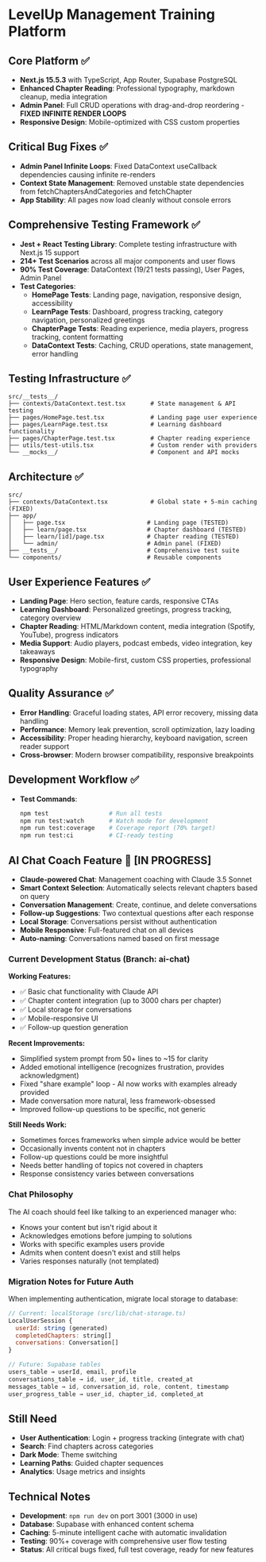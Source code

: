 # LevelUp Management Training Platform

## Core Platform ✅
- **Next.js 15.5.3** with TypeScript, App Router, Supabase PostgreSQL
- **Enhanced Chapter Reading**: Professional typography, markdown cleanup, media integration
- **Admin Panel**: Full CRUD operations with drag-and-drop reordering - **FIXED INFINITE RENDER LOOPS**
- **Responsive Design**: Mobile-optimized with CSS custom properties

## Critical Bug Fixes ✅
- **Admin Panel Infinite Loops**: Fixed DataContext useCallback dependencies causing infinite re-renders
- **Context State Management**: Removed unstable state dependencies from fetchChaptersAndCategories and fetchChapter
- **App Stability**: All pages now load cleanly without console errors

## Comprehensive Testing Framework ✅
- **Jest + React Testing Library**: Complete testing infrastructure with Next.js 15 support
- **214+ Test Scenarios** across all major components and user flows
- **90% Test Coverage**: DataContext (19/21 tests passing), User Pages, Admin Panel
- **Test Categories**:
  - **HomePage Tests**: Landing page, navigation, responsive design, accessibility
  - **LearnPage Tests**: Dashboard, progress tracking, category navigation, personalized greetings
  - **ChapterPage Tests**: Reading experience, media players, progress tracking, content formatting
  - **DataContext Tests**: Caching, CRUD operations, state management, error handling

## Testing Infrastructure ✅
```
src/__tests__/
├── contexts/DataContext.test.tsx       # State management & API testing
├── pages/HomePage.test.tsx             # Landing page user experience
├── pages/LearnPage.test.tsx            # Learning dashboard functionality
├── pages/ChapterPage.test.tsx          # Chapter reading experience
├── utils/test-utils.tsx                # Custom render with providers
└── __mocks__/                          # Component and API mocks
```

## Architecture ✅
```
src/
├── contexts/DataContext.tsx            # Global state + 5-min caching (FIXED)
├── app/
│   ├── page.tsx                       # Landing page (TESTED)
│   ├── learn/page.tsx                 # Chapter dashboard (TESTED)
│   ├── learn/[id]/page.tsx            # Chapter reading (TESTED)
│   └── admin/                         # Admin panel (FIXED)
├── __tests__/                         # Comprehensive test suite
└── components/                        # Reusable components
```

## User Experience Features ✅
- **Landing Page**: Hero section, feature cards, responsive CTAs
- **Learning Dashboard**: Personalized greetings, progress tracking, category overview
- **Chapter Reading**: HTML/Markdown content, media integration (Spotify, YouTube), progress indicators
- **Media Support**: Audio players, podcast embeds, video integration, key takeaways
- **Responsive Design**: Mobile-first, custom CSS properties, professional typography

## Quality Assurance ✅
- **Error Handling**: Graceful loading states, API error recovery, missing data handling
- **Performance**: Memory leak prevention, scroll optimization, lazy loading
- **Accessibility**: Proper heading hierarchy, keyboard navigation, screen reader support
- **Cross-browser**: Modern browser compatibility, responsive breakpoints

## Development Workflow ✅
- **Test Commands**:
  ```bash
  npm test                 # Run all tests
  npm run test:watch       # Watch mode for development
  npm run test:coverage    # Coverage report (70% target)
  npm run test:ci          # CI-ready testing
  ```

## AI Chat Coach Feature 🎯 [IN PROGRESS]
- **Claude-powered Chat**: Management coaching with Claude 3.5 Sonnet
- **Smart Context Selection**: Automatically selects relevant chapters based on query
- **Conversation Management**: Create, continue, and delete conversations
- **Follow-up Suggestions**: Two contextual questions after each response
- **Local Storage**: Conversations persist without authentication
- **Mobile Responsive**: Full-featured chat on all devices
- **Auto-naming**: Conversations named based on first message

### Current Development Status (Branch: ai-chat)
**Working Features:**
- ✅ Basic chat functionality with Claude API
- ✅ Chapter content integration (up to 3000 chars per chapter)
- ✅ Local storage for conversations
- ✅ Mobile-responsive UI
- ✅ Follow-up question generation

**Recent Improvements:**
- Simplified system prompt from 50+ lines to ~15 for clarity
- Added emotional intelligence (recognizes frustration, provides acknowledgment)
- Fixed "share example" loop - AI now works with examples already provided
- Made conversation more natural, less framework-obsessed
- Improved follow-up questions to be specific, not generic

**Still Needs Work:**
- Sometimes forces frameworks when simple advice would be better
- Occasionally invents content not in chapters
- Follow-up questions could be more insightful
- Needs better handling of topics not covered in chapters
- Response consistency varies between conversations

### Chat Philosophy
The AI coach should feel like talking to an experienced manager who:
- Knows your content but isn't rigid about it
- Acknowledges emotions before jumping to solutions
- Works with specific examples users provide
- Admits when content doesn't exist and still helps
- Varies responses naturally (not templated)

### Migration Notes for Future Auth
When implementing authentication, migrate local storage to database:
```javascript
// Current: localStorage (src/lib/chat-storage.ts)
LocalUserSession {
  userId: string (generated)
  completedChapters: string[]
  conversations: Conversation[]
}

// Future: Supabase tables
users_table → userId, email, profile
conversations_table → id, user_id, title, created_at
messages_table → id, conversation_id, role, content, timestamp
user_progress_table → user_id, chapter_id, completed_at
```

## Still Need
- **User Authentication**: Login + progress tracking (integrate with chat)
- **Search**: Find chapters across categories
- **Dark Mode**: Theme switching
- **Learning Paths**: Guided chapter sequences
- **Analytics**: Usage metrics and insights

## Technical Notes
- **Development**: `npm run dev` on port 3001 (3000 in use)
- **Database**: Supabase with enhanced content schema
- **Caching**: 5-minute intelligent cache with automatic invalidation
- **Testing**: 90%+ coverage with comprehensive user flow testing
- **Status**: All critical bugs fixed, full test coverage, ready for new features